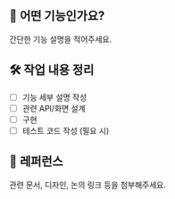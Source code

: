 ## 📌 어떤 기능인가요?
  
  간단한 기능 설명을 적어주세요.

## 🛠️ 작업 내용 정리
- [ ] 기능 세부 설명 작성
- [ ] 관련 API/화면 설계
- [ ] 구현
- [ ] 테스트 코드 작성 (필요 시)

## 🔗 레퍼런스
  
  관련 문서, 디자인, 논의 링크 등을 첨부해주세요.
